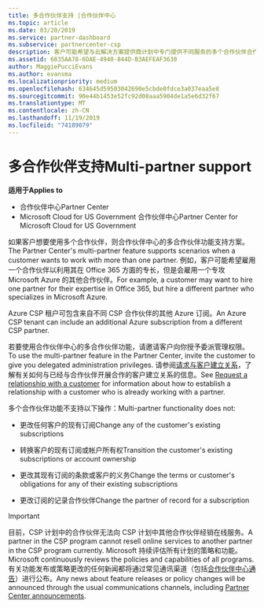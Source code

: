 ```yaml
---
title: 多合作伙伴支持 |合作伙伴中心
ms.topic: article
ms.date: 03/20/2019
ms.service: partner-dashboard
ms.subservice: partnercenter-csp
description: 客户可能希望与云解决方案提供商计划中专门提供不同服务的多个合作伙伴合作。
ms.assetid: 6835AA78-6DAE-4940-844D-B3AEFEAF3630
author: MaggiePucciEvans
ms.author: evansma
ms.localizationpriority: medium
ms.openlocfilehash: 634645d59503042690e5cbde0fdce3a037eaa5e8
ms.sourcegitcommit: 90e44b1453e52fc92d08aaa5904de1a5e6d32f67
ms.translationtype: MT
ms.contentlocale: zh-CN
ms.lasthandoff: 11/19/2019
ms.locfileid: "74189079"
---
```

# <a name="multi-partner-support"></a><span data-ttu-id="d7807-103">多合作伙伴支持</span><span class="sxs-lookup"><span data-stu-id="d7807-103">Multi-partner support</span></span>

<span data-ttu-id="d7807-104">**适用于**</span><span class="sxs-lookup"><span data-stu-id="d7807-104">**Applies to**</span></span>

-  <span data-ttu-id="d7807-105">合作伙伴中心</span><span class="sxs-lookup"><span data-stu-id="d7807-105">Partner Center</span></span>
-  <span data-ttu-id="d7807-106">Microsoft Cloud for US Government 合作伙伴中心</span><span class="sxs-lookup"><span data-stu-id="d7807-106">Partner Center for Microsoft Cloud for US Government</span></span>

<span data-ttu-id="d7807-107">如果客户想要使用多个合作伙伴，则合作伙伴中心的多合作伙伴功能支持方案。</span><span class="sxs-lookup"><span data-stu-id="d7807-107">The Partner Center's multi-partner feature supports scenarios when a customer wants to work with more than one partner.</span></span> <span data-ttu-id="d7807-108">例如，客户可能希望雇用一个合作伙伴以利用其在 Office 365 方面的专长，但是会雇用一个专攻 Microsoft Azure 的其他合作伙伴。</span><span class="sxs-lookup"><span data-stu-id="d7807-108">For example, a customer may want to hire one partner for their expertise in Office 365, but hire a different partner who specializes in Microsoft Azure.</span></span> 

<span data-ttu-id="d7807-109">Azure CSP 租户可包含来自不同 CSP 合作伙伴的其他 Azure 订阅。</span><span class="sxs-lookup"><span data-stu-id="d7807-109">An Azure CSP tenant can include an additional Azure subscription from a different CSP partner.</span></span>

<span data-ttu-id="d7807-110">若要使用合作伙伴中心的多合作伙伴功能，请邀请客户向你授予委派管理权限。</span><span class="sxs-lookup"><span data-stu-id="d7807-110">To use the multi-partner feature in the Partner Center, invite the customer to give you delegated administration privileges.</span></span> <span data-ttu-id="d7807-111">请参阅[请求与客户建立关系](request-a-relationship-with-a-customer.md)，了解有关如何与已经与合作伙伴开展合作的客户建立关系的信息。</span><span class="sxs-lookup"><span data-stu-id="d7807-111">See [Request a relationship with a customer](request-a-relationship-with-a-customer.md) for information about how to establish a relationship with a customer who is already working with a partner.</span></span>

<span data-ttu-id="d7807-112">多个合作伙伴功能不支持以下操作：</span><span class="sxs-lookup"><span data-stu-id="d7807-112">Multi-partner functionality does not:</span></span>

- <span data-ttu-id="d7807-113">更改任何客户的现有订阅</span><span class="sxs-lookup"><span data-stu-id="d7807-113">Change any of the customer's existing subscriptions</span></span>

- <span data-ttu-id="d7807-114">转换客户的现有订阅或帐户所有权</span><span class="sxs-lookup"><span data-stu-id="d7807-114">Transition the customer's existing subscriptions or account ownership</span></span>

- <span data-ttu-id="d7807-115">更改其现有订阅的条款或客户的义务</span><span class="sxs-lookup"><span data-stu-id="d7807-115">Change the terms or customer's obligations for any of their existing subscriptions</span></span>

- <span data-ttu-id="d7807-116">更改订阅的记录合作伙伴</span><span class="sxs-lookup"><span data-stu-id="d7807-116">Change the partner of record for a subscription</span></span>

> [!IMPORTANT]  
> <span data-ttu-id="d7807-117">目前，CSP 计划中的合作伙伴无法向 CSP 计划中其他合作伙伴经销在线服务。</span><span class="sxs-lookup"><span data-stu-id="d7807-117">A partner in the CSP program cannot resell online services to another partner in the CSP program currently.</span></span> <span data-ttu-id="d7807-118">Microsoft 持续评估所有计划的策略和功能。</span><span class="sxs-lookup"><span data-stu-id="d7807-118">Microsoft continuously reviews the policies and capabilities of all programs.</span></span> <span data-ttu-id="d7807-119">有关功能发布或策略更改的任何新闻都将通过常见通讯渠道（包括[合作伙伴中心通告](https://partner.microsoft.com/pcv/announcements)）进行公布。</span><span class="sxs-lookup"><span data-stu-id="d7807-119">Any news about feature releases or policy changes will be announced through the usual communications channels, including [Partner Center announcements](https://partner.microsoft.com/pcv/announcements).</span></span>






